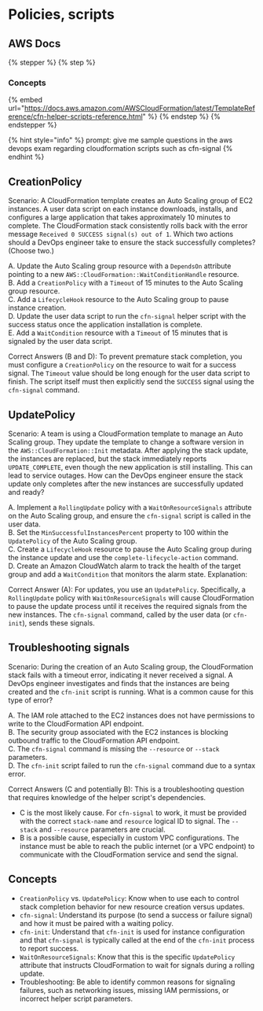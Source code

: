 # Policies, scripts

## AWS Docs

{% stepper %}
{% step %}
### Concepts

{% embed url="https://docs.aws.amazon.com/AWSCloudFormation/latest/TemplateReference/cfn-helper-scripts-reference.html" %}
{% endstep %}
{% endstepper %}

{% hint style="info" %}
prompt: give me sample questions in the aws devops exam regarding cloudformation scripts such as cfn-signal
{% endhint %}

## CreationPolicy

Scenario: A CloudFormation template creates an Auto Scaling group of EC2 instances. A user data script on each instance downloads, installs, and configures a large application that takes approximately 10 minutes to complete. The CloudFormation stack consistently rolls back with the error message `Received 0 SUCCESS signal(s) out of 1`. Which two actions should a DevOps engineer take to ensure the stack successfully completes? (Choose two.)&#x20;

A. Update the Auto Scaling group resource with a `DependsOn` attribute pointing to a new `AWS::CloudFormation::WaitConditionHandle` resource.\
B. Add a `CreationPolicy` with a `Timeout` of 15 minutes to the Auto Scaling group resource.\
C. Add a `LifecycleHook` resource to the Auto Scaling group to pause instance creation.\
D. Update the user data script to run the `cfn-signal` helper script with the success status once the application installation is complete.\
E. Add a `WaitCondition` resource with a `Timeout` of 15 minutes that is signaled by the user data script.&#x20;

Correct Answers (B and D): To prevent premature stack completion, you must configure a `CreationPolicy` on the resource to wait for a success signal. The `Timeout` value should be long enough for the user data script to finish. The script itself must then explicitly send the `SUCCESS` signal using the `cfn-signal` command.&#x20;

## UpdatePolicy

Scenario: A team is using a CloudFormation template to manage an Auto Scaling group. They update the template to change a software version in the `AWS::CloudFormation::Init` metadata. After applying the stack update, the instances are replaced, but the stack immediately reports `UPDATE_COMPLETE`, even though the new application is still installing. This can lead to service outages. How can the DevOps engineer ensure the stack update only completes after the new instances are successfully updated and ready?&#x20;

A. Implement a `RollingUpdate` policy with a `WaitOnResourceSignals` attribute on the Auto Scaling group, and ensure the `cfn-signal` script is called in the user data.\
B. Set the `MinSuccessfulInstancesPercent` property to 100 within the `UpdatePolicy` of the Auto Scaling group.\
C. Create a `LifecycleHook` resource to pause the Auto Scaling group during the instance update and use the `complete-lifecycle-action` command.\
D. Create an Amazon CloudWatch alarm to track the health of the target group and add a `WaitCondition` that monitors the alarm state. Explanation:

Correct Answer (A): For updates, you use an `UpdatePolicy`. Specifically, a `RollingUpdate` policy with `WaitOnResourceSignals` will cause CloudFormation to pause the update process until it receives the required signals from the new instances. The `cfn-signal` command, called by the user data (or `cfn-init`), sends these signals.&#x20;

## Troubleshooting signals

Scenario: During the creation of an Auto Scaling group, the CloudFormation stack fails with a timeout error, indicating it never received a signal. A DevOps engineer investigates and finds that the instances are being created and the `cfn-init` script is running. What is a common cause for this type of error?&#x20;

A. The IAM role attached to the EC2 instances does not have permissions to write to the CloudFormation API endpoint.\
B. The security group associated with the EC2 instances is blocking outbound traffic to the CloudFormation API endpoint.\
C. The `cfn-signal` command is missing the `--resource` or `--stack` parameters.\
D. The `cfn-init` script failed to run the `cfn-signal` command due to a syntax error.

Correct Answers (C and potentially B): This is a troubleshooting question that requires knowledge of the helper script's dependencies.

* C is the most likely cause. For `cfn-signal` to work, it must be provided with the correct `stack-name` and `resource` logical ID to signal. The `--stack` and `--resource` parameters are crucial.
* B is a possible cause, especially in custom VPC configurations. The instance must be able to reach the public internet (or a VPC endpoint) to communicate with the CloudFormation service and send the signal.&#x20;

## Concepts

* `CreationPolicy` vs. `UpdatePolicy`: Know when to use each to control stack completion behavior for new resource creation versus updates.
* `cfn-signal`: Understand its purpose (to send a success or failure signal) and how it must be paired with a waiting policy.
* `cfn-init`: Understand that `cfn-init` is used for instance configuration and that `cfn-signal` is typically called at the end of the `cfn-init` process to report success.
* `WaitOnResourceSignals`: Know that this is the specific `UpdatePolicy` attribute that instructs CloudFormation to wait for signals during a rolling update.
* Troubleshooting: Be able to identify common reasons for signaling failures, such as networking issues, missing IAM permissions, or incorrect helper script parameters.&#x20;

